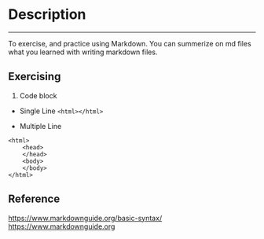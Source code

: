 # Description
---
To exercise, and practice using Markdown.
You can summerize on md files what you learned with writing markdown files.

## Exercising
1. Code block
- Single Line
`<html></html>`

* Multiple Line
```
<html>
    <head>
    </head>
    <body>
    </body>
</html>
```

## Reference
https://www.markdownguide.org/basic-syntax/
<https://www.markdownguide.org>